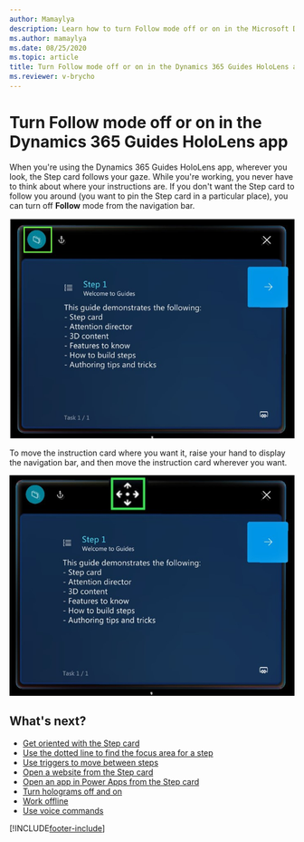 ```yaml
---
author: Mamaylya
description: Learn how to turn Follow mode off or on in the Microsoft Dynamics 365 Guides HoloLens app
ms.author: mamaylya
ms.date: 08/25/2020
ms.topic: article
title: Turn Follow mode off or on in the Dynamics 365 Guides HoloLens app
ms.reviewer: v-brycho
---
```


# Turn Follow mode off or on in the Dynamics 365 Guides HoloLens app

When you're using the Dynamics 365 Guides HoloLens app, wherever you look, the Step card follows your gaze. While you're working, you never have to think about where your instructions are. If you don't want the Step card to follow you around (you want to pin the Step card in a particular place), you can turn off **Follow** mode from the navigation bar.

![Follow mode button.](media/instruction-card-follow-mode.jpg "Follow mode button")

To move the instruction card where you want it, raise your hand to display the navigation bar, and then move the instruction card wherever you want. 

![Navigation bar on instruction card.](media/instruction-card-navigation-bar.jpg "Navigation bar on instruction card")

## What's next?

- [Get oriented with the Step card](operator-step-card-orientation.md)
- [Use the dotted line to find the focus area for a step](operator-dotted-line.md)
- [Use triggers to move between steps](operator-trigger.md)
- [Open a website from the Step card](operator-website-link.md)
- [Open an app in Power Apps from the Step card](operator-powerapps-link.md)
- [Turn holograms off and on](operator-holograms-off.md)
- [Work offline](operator-offline-mode.md)
- [Use voice commands](voice-commands.md)


[!INCLUDE[footer-include](../includes/footer-banner.md)]
